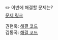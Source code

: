✏️ 이번에 해결할 문제는? <br>
[문제 링크](https://leetcode.com/problems/top-k-frequent-elements/description/)

권현욱: [해결 코드](https://github.com/woogie01/Algorithm-Hub/blob/main/LeetCode/Medium/0347-top-k-frequent-elements/0347-top-k-frequent-elements.java) <br>
김동국: [해결 코드]() <br>
